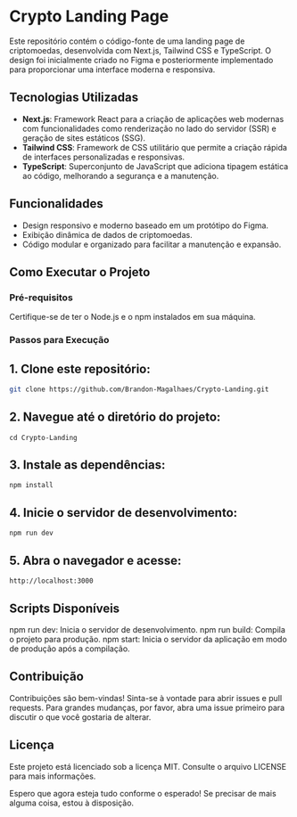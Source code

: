 # Crypto Landing Page

Este repositório contém o código-fonte de uma landing page de criptomoedas, desenvolvida com Next.js, Tailwind CSS e TypeScript. O design foi inicialmente criado no Figma e posteriormente implementado para proporcionar uma interface moderna e responsiva.

## Tecnologias Utilizadas

- **Next.js**: Framework React para a criação de aplicações web modernas com funcionalidades como renderização no lado do servidor (SSR) e geração de sites estáticos (SSG).
- **Tailwind CSS**: Framework de CSS utilitário que permite a criação rápida de interfaces personalizadas e responsivas.
- **TypeScript**: Superconjunto de JavaScript que adiciona tipagem estática ao código, melhorando a segurança e a manutenção.

## Funcionalidades

- Design responsivo e moderno baseado em um protótipo do Figma.
- Exibição dinâmica de dados de criptomoedas.
- Código modular e organizado para facilitar a manutenção e expansão.

## Como Executar o Projeto

### Pré-requisitos

Certifique-se de ter o Node.js e o npm instalados em sua máquina.

### Passos para Execução

## 1. Clone este repositório:

``` bash 
git clone https://github.com/Brandon-Magalhaes/Crypto-Landing.git
```

## 2. Navegue até o diretório do projeto:

``` cd Crypto-Landing ```

## 3. Instale as dependências:

``` npm install ```

## 4. Inicie o servidor de desenvolvimento:
``` npm run dev ```

## 5. Abra o navegador e acesse:

``` http://localhost:3000 ```

## Scripts Disponíveis

npm run dev: Inicia o servidor de desenvolvimento.
npm run build: Compila o projeto para produção.
npm start: Inicia o servidor da aplicação em modo de produção após a compilação.

## Contribuição

Contribuições são bem-vindas! Sinta-se à vontade para abrir issues e pull requests. Para grandes mudanças, por favor, abra uma issue primeiro para discutir o que você gostaria de alterar.

## Licença

Este projeto está licenciado sob a licença MIT. Consulte o arquivo LICENSE para mais informações.

Espero que agora esteja tudo conforme o esperado! Se precisar de mais alguma coisa, estou à disposição.
